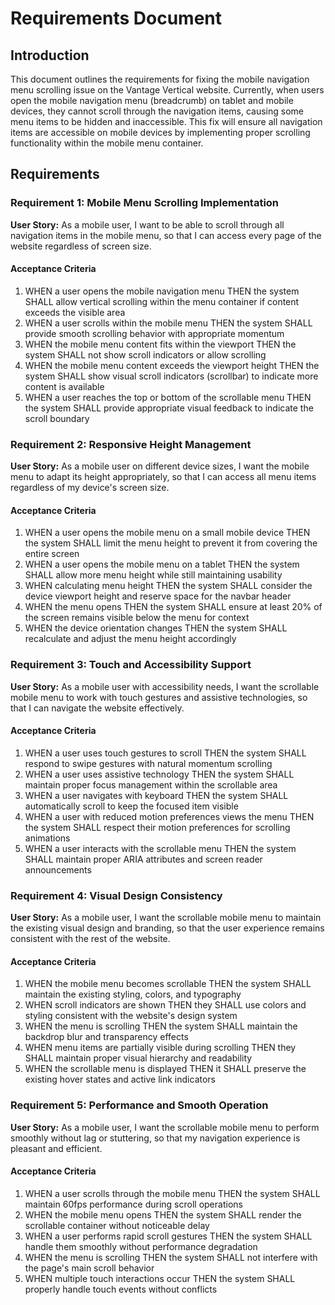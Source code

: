 # Requirements Document

## Introduction

This document outlines the requirements for fixing the mobile navigation menu scrolling issue on the Vantage Vertical website. Currently, when users open the mobile navigation menu (breadcrumb) on tablet and mobile devices, they cannot scroll through the navigation items, causing some menu items to be hidden and inaccessible. This fix will ensure all navigation items are accessible on mobile devices by implementing proper scrolling functionality within the mobile menu container.

## Requirements

### Requirement 1: Mobile Menu Scrolling Implementation

**User Story:** As a mobile user, I want to be able to scroll through all navigation items in the mobile menu, so that I can access every page of the website regardless of screen size.

#### Acceptance Criteria

1. WHEN a user opens the mobile navigation menu THEN the system SHALL allow vertical scrolling within the menu container if content exceeds the visible area
2. WHEN a user scrolls within the mobile menu THEN the system SHALL provide smooth scrolling behavior with appropriate momentum
3. WHEN the mobile menu content fits within the viewport THEN the system SHALL not show scroll indicators or allow scrolling
4. WHEN the mobile menu content exceeds the viewport height THEN the system SHALL show visual scroll indicators (scrollbar) to indicate more content is available
5. WHEN a user reaches the top or bottom of the scrollable menu THEN the system SHALL provide appropriate visual feedback to indicate the scroll boundary

### Requirement 2: Responsive Height Management

**User Story:** As a mobile user on different device sizes, I want the mobile menu to adapt its height appropriately, so that I can access all menu items regardless of my device's screen size.

#### Acceptance Criteria

1. WHEN a user opens the mobile menu on a small mobile device THEN the system SHALL limit the menu height to prevent it from covering the entire screen
2. WHEN a user opens the mobile menu on a tablet THEN the system SHALL allow more menu height while still maintaining usability
3. WHEN calculating menu height THEN the system SHALL consider the device viewport height and reserve space for the navbar header
4. WHEN the menu opens THEN the system SHALL ensure at least 20% of the screen remains visible below the menu for context
5. WHEN the device orientation changes THEN the system SHALL recalculate and adjust the menu height accordingly

### Requirement 3: Touch and Accessibility Support

**User Story:** As a mobile user with accessibility needs, I want the scrollable mobile menu to work with touch gestures and assistive technologies, so that I can navigate the website effectively.

#### Acceptance Criteria

1. WHEN a user uses touch gestures to scroll THEN the system SHALL respond to swipe gestures with natural momentum scrolling
2. WHEN a user uses assistive technology THEN the system SHALL maintain proper focus management within the scrollable area
3. WHEN a user navigates with keyboard THEN the system SHALL automatically scroll to keep the focused item visible
4. WHEN a user with reduced motion preferences views the menu THEN the system SHALL respect their motion preferences for scrolling animations
5. WHEN a user interacts with the scrollable menu THEN the system SHALL maintain proper ARIA attributes and screen reader announcements

### Requirement 4: Visual Design Consistency

**User Story:** As a mobile user, I want the scrollable mobile menu to maintain the existing visual design and branding, so that the user experience remains consistent with the rest of the website.

#### Acceptance Criteria

1. WHEN the mobile menu becomes scrollable THEN the system SHALL maintain the existing styling, colors, and typography
2. WHEN scroll indicators are shown THEN they SHALL use colors and styling consistent with the website's design system
3. WHEN the menu is scrolling THEN the system SHALL maintain the backdrop blur and transparency effects
4. WHEN menu items are partially visible during scrolling THEN they SHALL maintain proper visual hierarchy and readability
5. WHEN the scrollable menu is displayed THEN it SHALL preserve the existing hover states and active link indicators

### Requirement 5: Performance and Smooth Operation

**User Story:** As a mobile user, I want the scrollable mobile menu to perform smoothly without lag or stuttering, so that my navigation experience is pleasant and efficient.

#### Acceptance Criteria

1. WHEN a user scrolls through the mobile menu THEN the system SHALL maintain 60fps performance during scroll operations
2. WHEN the mobile menu opens THEN the system SHALL render the scrollable container without noticeable delay
3. WHEN a user performs rapid scroll gestures THEN the system SHALL handle them smoothly without performance degradation
4. WHEN the menu is scrolling THEN the system SHALL not interfere with the page's main scroll behavior
5. WHEN multiple touch interactions occur THEN the system SHALL properly handle touch events without conflicts